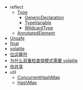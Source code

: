 * reflect  
  * [Type](https://github.com/yangjinshomop/JavaKnowledge/issues/5)
    * [GenericDeclaration](https://github.com/yangjinshomop/JavaKnowledge/issues/3)
    * [TypeVariable](https://github.com/yangjinshomop/JavaKnowledge/issues/4)
    * [WildcardType](https://github.com/yangjinshomop/JavaKnowledge/issues/6)
  * [AnnotatedElement](https://github.com/yangjinshomop/JavaKnowledge/issues/7)
* [Unsafe](https://github.com/yangjinshomop/JavaKnowledge/issues/8)
* [final](https://github.com/yangjinshomop/JavaKnowledge/issues/9)
* [volatile](https://github.com/yangjinshomop/JavaKnowledge/issues/10)
* [位运算符](https://github.com/yangjinshomop/JavaKnowledge/issues/11)
* [为什么双重检查锁模式需要 volatile](https://github.com/yangjinshomop/JavaKnowledge/issues/12)
* [伪共享](https://github.com/yangjinshomop/JavaKnowledge/issues/13)
* util 
  * [ConcurrentHashMap](https://github.com/yangjinshomop/JavaKnowledge/issues/1)
  * [HashMap](https://github.com/yangjinshomop/JavaKnowledge/issues/1)
